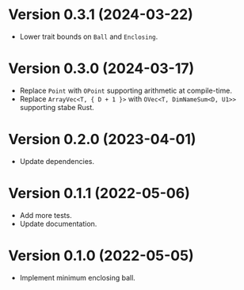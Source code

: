 # Version 0.3.1 (2024-03-22)

  * Lower trait bounds on `Ball` and `Enclosing`.

# Version 0.3.0 (2024-03-17)

  * Replace `Point` with `OPoint` supporting arithmetic at compile-time.
  * Replace `ArrayVec<T, { D + 1 }>` with `OVec<T, DimNameSum<D, U1>>` supporting stabe Rust.

# Version 0.2.0 (2023-04-01)

  * Update dependencies.

# Version 0.1.1 (2022-05-06)

  * Add more tests.
  * Update documentation.

# Version 0.1.0 (2022-05-05)

  * Implement minimum enclosing ball.
